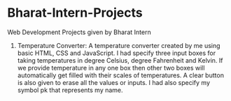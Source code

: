 # Bharat-Intern-Projects

Web Development Projects given by Bharat Intern 

1) Temperature Converter:
   A temperature converter created by me using basic HTML, CSS and JavaScript. I had specify three input boxes for taking temperatures in degree Celsius, degree Fahrenheit and 
   Kelvin. If we provide temperature in any one box then other two boxes will automatically get filled with their scales of temperatures. A clear button is also given to erase 
   all the values or inputs. I had also specify my symbol pk that represents my name.
